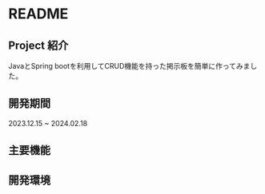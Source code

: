 # README

## Project 紹介
JavaとSpring bootを利用してCRUD機能を持った掲示板を簡単に作ってみました。

## 開発期間
2023.12.15 ~ 2024.02.18

## 主要機能


## 開発環境
